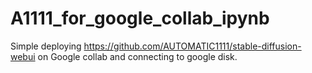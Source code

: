 # A1111_for_google_collab_ipynb

Simple deploying https://github.com/AUTOMATIC1111/stable-diffusion-webui on Google collab and connecting to google disk.
